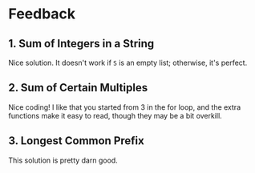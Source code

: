 # Feedback

## 1. Sum of Integers in a String

Nice solution. It doesn't work if `S` is an empty list; otherwise, it's
perfect.

## 2. Sum of Certain Multiples

Nice coding! I like that you started from 3 in the for loop, and the extra
functions make it easy to read, though they may be a bit overkill.

## 3. Longest Common Prefix

This solution is pretty darn good.
